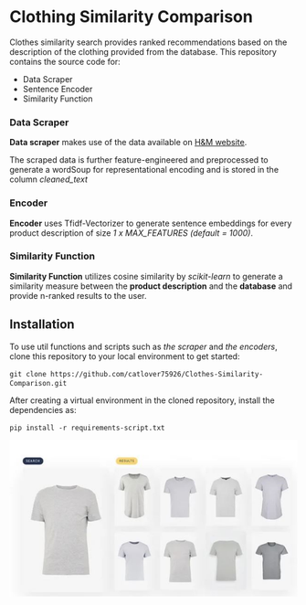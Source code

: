 # Clothing Similarity Comparison

Clothes similarity search provides ranked recommendations based on the description of the clothing provided from the database. This repository contains the source code for:

- Data Scraper
- Sentence Encoder
- Similarity Function

### Data Scraper

**Data scraper** makes use of the data available on [H&M website](https://www2.hm.com/en_in/index.html).

The scraped data is further feature-engineered and preprocessed to generate a wordSoup for representational encoding and is stored in the column _cleaned_text_

### Encoder

**Encoder** uses Tfidf-Vectorizer to generate sentence embeddings for every product description of size _1 x MAX_FEATURES_ _(default = 1000)_.

### Similarity Function

**Similarity Function** utilizes cosine similarity by _scikit-learn_ to generate a similarity measure between the **product description** and the **database** and provide n-ranked results to the user.


## Installation

To use util functions and scripts such as _the scraper_ and _the encoders_, clone this repository to your local environment to get started:

```
git clone https://github.com/catlover75926/Clothes-Similarity-Comparison.git
```

After creating a virtual environment in the cloned repository, install the dependencies as:

```
pip install -r requirements-script.txt
```


<img src="img/similarity.JPG" width="600">